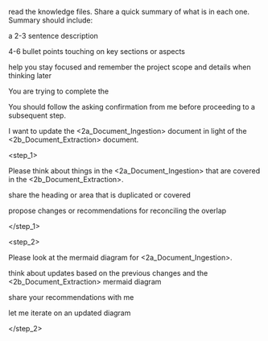 <instructions> 

read the knowledge files. Share a quick summary of what is in each one. Summary should include:  

a 2-3 sentence description  

4-6 bullet points touching on key sections or aspects 

help you stay focused and remember the project scope and details when thinking later

You are trying to complete the <task>

You should follow the <steps> asking confirmation from me before proceeding to a subsequent step. 

</instructions>

<task> 

I want to update the <2a_Document_Ingestion> document in light of the <2b_Document_Extraction> document. 

</task>

<steps> 

<step_1> 

Please think about things in the <2a_Document_Ingestion> that are covered in the <2b_Document_Extraction>.  

share the heading or area that is duplicated or covered  

propose changes or recommendations for reconciling the overlap

</step_1>

<step_2> 

Please look at the mermaid diagram for <2a_Document_Ingestion>.  

think about updates based on the previous changes and the <2b_Document_Extraction> mermaid diagram  

share your recommendations with me

let me iterate on an updated diagram 

</step_2> 

</steps>